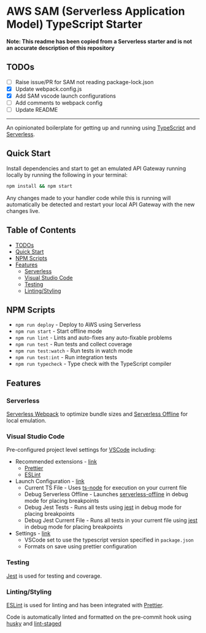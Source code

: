<!-- omit in toc -->
# AWS SAM (Serverless Application Model) TypeScript Starter

**Note: This readme has been copied from a Serverless starter and is not an accurate
description of this repository**

## TODOs

- [ ] Raise issue/PR for SAM not reading package-lock.json
- [x] Update webpack.config.js
- [x] Add SAM vscode launch configurations
- [ ] Add comments to webpack config
- [ ] Update README

---

An opinionated boilerplate for getting up and running using [TypeScript](https://www.typescriptlang.org/)
and [Serverless](https://www.serverless.com/).

## Quick Start

Install dependencies and start to get an emulated API Gateway
running locally by running the following in your terminal:

```sh
npm install && npm start
```

Any changes made to your handler code while this is running will
automatically be detected and restart your local API Gateway
with the new changes live.

<!-- omit in toc -->
## Table of Contents

- [TODOs](#todos)
- [Quick Start](#quick-start)
- [NPM Scripts](#npm-scripts)
- [Features](#features)
  - [Serverless](#serverless)
  - [Visual Studio Code](#visual-studio-code)
  - [Testing](#testing)
  - [Linting/Styling](#lintingstyling)

## NPM Scripts

- `npm run deploy` - Deploy to AWS using Serverless
- `npm run start` - Start offline mode
- `npm run lint` - Lints and auto-fixes any auto-fixable problems
- `npm run test` - Run tests and collect coverage
- `npm run test:watch` - Run tests in watch mode
- `npm run test:int` - Run integration tests
- `npm run typecheck` - Type check with the TypeScript compiler

## Features

### Serverless

[Serverless Webpack](https://github.com/serverless-heaven/serverless-webpack) to
optimize bundle sizes and [Serverless Offline](https://github.com/dherault/serverless-offline)
for local emulation.

### Visual Studio Code

Pre-configured project level settings for [VSCode](https://github.com/microsoft/vscode) including:

- Recommended extensions - [link](./.vscode/extensions.json)
  - [Prettier](https://marketplace.visualstudio.com/items?itemName=esbenp.prettier-vscode)
  - [ESLint](https://marketplace.visualstudio.com/items?itemName=dbaeumer.vscode-eslint)
- Launch Configuration - [link](./.vscode/launch.json)
  - Current TS File - Uses [ts-node](https://github.com/TypeStrong/ts-node) for execution on your current file
  - Debug Serverless Offline - Launches [serverless-offline](https://github.com/dherault/serverless-offline) in debug mode for placing breakpoints
  - Debug Jest Tests - Runs all tests using [jest](https://github.com/facebook/jest) in debug mode for placing breakpoints
  - Debug Jest Current File - Runs all tests in your current file using [jest](https://github.com/facebook/jest) in debug mode for placing breakpoints
- Settings - [link](./.vscode/settings.json)
  - VSCode set to use the typescript version specified in `package.json`
  - Formats on save using prettier configuration

### Testing

[Jest](https://jestjs.io/) is used for testing and coverage.

### Linting/Styling

[ESLint](https://eslint.org/) is used for linting and has been integrated with
[Prettier](https://prettier.io/).

Code is automatically linted and formatted on the pre-commit hook using [husky](https://github.com/typicode/husky)
and [lint-staged](https://github.com/okonet/lint-staged)
